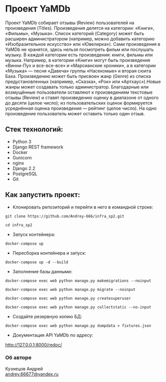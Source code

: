 # Проект YaMDb

Проект YaMDb собирает отзывы (Review) пользователей на произведения (Titles). Произведения делятся на категории: «Книги», «Фильмы», «Музыка». Список категорий (Category) может быть расширен администратором (например, можно добавить категорию «Изобразительное искусство» или «Ювелирка»). Сами произведения в YaMDb не хранятся, здесь нельзя посмотреть фильм или послушать музыку. В каждой категории есть произведения: книги, фильмы или музыка. Например, в категории «Книги» могут быть произведения «Винни-Пух и все-все-все» и «Марсианские хроники», а в категории «Музыка» — песня «Давеча» группы «Насекомые» и вторая сюита Баха. Произведению может быть присвоен жанр (Genre) из списка предустановленных (например, «Сказка», «Рок» или «Артхаус»).Новые жанры может создавать только администратор. Благодарные или возмущённые пользователи оставляют к произведениям текстовые отзывы (Review) и ставят произведению оценку в диапазоне от одного до десяти (целое число); из пользовательских оценок формируется усреднённая оценка произведения — рейтинг (целое число). На одно произведение пользователь может оставить только один отзыв.

## Стек технологий:

- Python 3
- Django REST framework
- Docker
- Gunicorn
- nginx
- Django 2.2
- PostgreSQL
- Git

## Как запустить проект:
- Клонировать репозиторий и перейти в него в командной строке:

```git clone https://github.com/Andrey-666/infra_sp2.git```

```cd infra_sp2```

- Запуск контейнера:

```docker-compose up```

- Пересборка контейнера и запуск:

```docker-compose up -d --build```

- Заполнение базы данными:

```docker-compose exec web python manage.py makemigrations --noinput```

```docker-compose exec web python manage.py migrate --noinput```

```docker-compose exec web python manage.py createsuperuser```

```docker-compose exec web python manage.py collectstatic --no-input```

- Создайте резервную копию БД:

```docker-compose exec web python manage.py dumpdata > fixtures.json```

- Документация API YaMDb по адресу:

http://127.0.0.1:8000/redoc/

### Об авторе  
Кузнецов Андрей    
<andrey.66677@yandex.ru>
